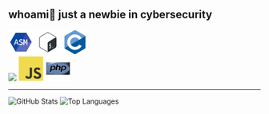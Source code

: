 ## whoami🦋 just a newbie in cybersecurity 

<!-- <img src="https://github.com/usagi143/usagi143/blob/main/src/cinnamoroll.png?raw=true" height="50"/> -->
<div class="lenguajes">
  <div>
    <img src="https://github.com/usagi143/usagi143/blob/main/src/icons8-assembly-96.png?raw=true" height="50"/>
    <img src="https://github.com/usagi143/usagi143/blob/main/src/bash-scripting.svg?raw=true" height="50"/>
    <img src="https://github.com/usagi143/usagi143/blob/main/src/c-original.svg?raw=true" height="50"/>
  </div>
  <div>
    <img src = 'https://github.com/MarikIshtar007/MarikIshtar007/blob/master/images/python2.png' height='50'/> 
    <img src="https://github.com/usagi143/usagi143/blob/main/src/js.svg?raw=true" height="50"/>
    <img src="https://github.com/usagi143/usagi143/blob/main/src/php.svg?raw=true" height="50"/>
  </div>
</div>



<hr>

<div class="stats" >
  <img src="https://github-readme-stats.vercel.app/api?username=usagi143&show_icons=true&theme=radical" alt="GitHub Stats"/>
  <img src="https://github-readme-stats.vercel.app/api/top-langs/?username=usagi143&layout=compact&theme=radical" alt="Top Languages" height="220"/>
</div>


  <!--  e.g. dark, radical, merko, gruvbox, tokyonight, onedark, cobalt, synthwave, highcontrast, dracula). -->
